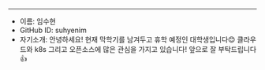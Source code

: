 ---
- 이름: 임수현
- GitHub ID: suhyenim
- 자기소개: 안녕하세요! 현재 막학기를 남겨두고 휴학 예정인 대학생입니다😊 클라우드와 k8s 그리고 오픈소스에 많은 관심을 가지고 있습니다! 앞으로 잘 부탁드립니다👍
